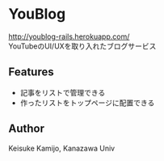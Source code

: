 # YouBlog
http://youblog-rails.herokuapp.com/  
YouTubeのUI/UXを取り入れたブログサービス

## Features
- 記事をリストで管理できる
- 作ったリストをトップページに配置できる

## Author
Keisuke Kamijo, Kanazawa Univ

